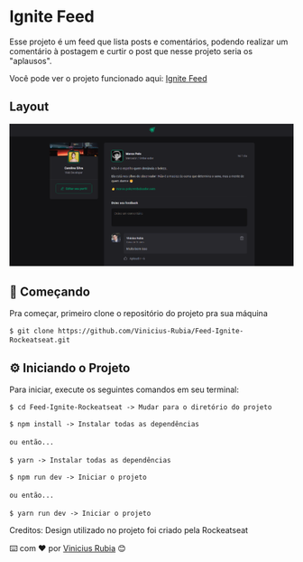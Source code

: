 # Ignite Feed

Esse projeto é um feed que lista posts e comentários, podendo realizar um comentário à postagem e curtir o post que nesse projeto seria os "aplausos".


Você pode ver o projeto funcionado aqui: [Ignite Feed](https://ignite-feed-rocket.vercel.app/)

## Layout

![layout](./src/assets/layout.png)


## 🚀 Começando

Pra começar, primeiro clone o repositório do projeto pra sua máquina

```
$ git clone https://github.com/Vinicius-Rubia/Feed-Ignite-Rockeatseat.git
```

## ⚙️ Iniciando o Projeto

Para iniciar, execute os seguintes comandos em seu terminal:

```
$ cd Feed-Ignite-Rockeatseat -> Mudar para o diretório do projeto
```

```
$ npm install -> Instalar todas as dependências

ou então...

$ yarn -> Instalar todas as dependências
```

```
$ npm run dev -> Iniciar o projeto

ou então...

$ yarn run dev -> Iniciar o projeto
```
Creditos: Design utilizado no projeto foi criado pela Rockeatseat

⌨️ com ❤️ por [Vinicius Rubia](https://github.com/Vinicius-Rubia) 😊
